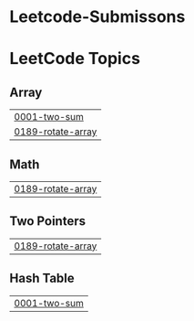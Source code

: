 # Leetcode-Submissons
<!---LeetCode Topics Start-->
# LeetCode Topics
## Array
|  |
| ------- |
| [0001-two-sum](https://github.com/Pvpkishore/Leetcode-Submissons/tree/master/0001-two-sum) |
| [0189-rotate-array](https://github.com/Pvpkishore/Leetcode-Submissons/tree/master/0189-rotate-array) |
## Math
|  |
| ------- |
| [0189-rotate-array](https://github.com/Pvpkishore/Leetcode-Submissons/tree/master/0189-rotate-array) |
## Two Pointers
|  |
| ------- |
| [0189-rotate-array](https://github.com/Pvpkishore/Leetcode-Submissons/tree/master/0189-rotate-array) |
## Hash Table
|  |
| ------- |
| [0001-two-sum](https://github.com/Pvpkishore/Leetcode-Submissons/tree/master/0001-two-sum) |
<!---LeetCode Topics End-->